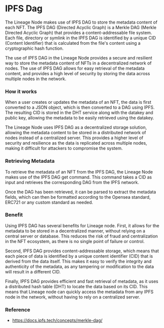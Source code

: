 # IPFS Dag

The Lineage Node makes use of IPFS DAG to store the metadata content of each NFT. The IPFS DAG (Directed Acyclic Graph) is a Merkle DAG (Merkle Directed Acyclic Graph) that provides a content-addressable file system. Each file, directory or symlink in the IPFS DAG is identified by a unique CID (Content Identifier) that is calculated from the file's content using a cryptographic hash function.

The use of IPFS DAG in the Lineage Node provides a secure and resilient way to store the metadata content of NFTs in a decentralized network of nodes. The use of IPFS DAG allows for easy retrieval of the metadata content, and provides a high level of security by storing the data across multiple nodes in the network.

### How it works

When a user creates or updates the metadata of an NFT, the data is first converted to a JSON object, which is then converted to a DAG using IPFS. The resulting CID is stored in the DHT service along with the datakey and public key, allowing the metadata to be easily retrieved using the datakey.

The Lineage Node uses IPFS DAG as a decentralized storage solution, allowing the metadata content to be stored in a distributed network of nodes instead of a centralized server. This provides a higher level of security and resilience as the data is replicated across multiple nodes, making it difficult for attackers to compromise the system.

### Retrieving Metadata

To retrieve the metadata of an NFT from the IPFS DAG, the Lineage Node makes use of the IPFS DAG get command. This command takes a CID as input and retrieves the corresponding DAG from the IPFS network.

Once the DAG has been retrieved, it can be parsed to extract the metadata fields, which can then be formatted according to the Opensea standard, ERC721 or any custom standard as needed.

### Benefit

Using IPFS DAG has several benefits for Lineage node. First, it allows for the metadata to be stored in a decentralized manner, without relying on a central server or database. This reduces the risk of fraud and centralization in the NFT ecosystem, as there is no single point of failure or control.

Second, IPFS DAG provides content-addressable storage, which means that each piece of data is identified by a unique content identifier (CID) that is derived from the data itself. This makes it easy to verify the integrity and authenticity of the metadata, as any tampering or modification to the data will result in a different CID.

Finally, IPFS DAG provides efficient and fast retrieval of metadata, as it uses a distributed hash table (DHT) to locate the data based on its CID. This means that Lineage node can quickly access the metadata from any IPFS node in the network, without having to rely on a centralized server.

### Reference

- https://docs.ipfs.tech/concepts/merkle-dag/
